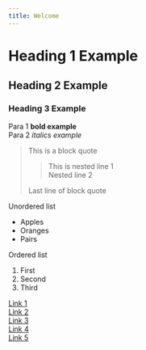 ```yaml
---
title: Welcome
---
```

# Heading 1 Example
## Heading 2 Example
### Heading 3 Example
Para 1 **bold example**\
Para 2 *italics example*
> This is a block quote
> > This is nested line 1\
> > Nested line 2
> > 
> Last line of block quote
> 

Unordered list
* Apples
* Oranges
* Pairs

Ordered list
1. First
2. Second
3. Third

[Link 1](/link1)\
[Link 2](/link2)\
[Link 3](/link3)\
[Link 4](/link4)\
[Link 5](/link5)
